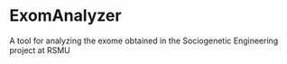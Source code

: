 # ExomAnalyzer
A tool for analyzing the exome obtained in the Sociogenetic Engineering project at RSMU
